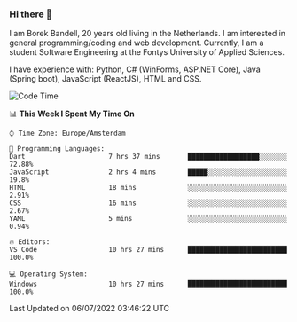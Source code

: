 ### Hi there 👋

I am Borek Bandell, 20 years old living in the Netherlands. I am interested in general programming/coding and web development. Currently, I am a student Software Engineering at the Fontys University of Applied Sciences.

I have experience with: Python, C# (WinForms, ASP.NET Core), Java (Spring boot), JavaScript (ReactJS), HTML and CSS.

<!--START_SECTION:waka-->
![Code Time](http://img.shields.io/badge/Code%20Time-207%20hrs%204%20mins-blue)

📊 **This Week I Spent My Time On** 

```text
⌚︎ Time Zone: Europe/Amsterdam

💬 Programming Languages: 
Dart                     7 hrs 37 mins       ██████████████████░░░░░░░   72.88% 
JavaScript               2 hrs 4 mins        █████░░░░░░░░░░░░░░░░░░░░   19.8% 
HTML                     18 mins             ░░░░░░░░░░░░░░░░░░░░░░░░░   2.91% 
CSS                      16 mins             ░░░░░░░░░░░░░░░░░░░░░░░░░   2.67% 
YAML                     5 mins              ░░░░░░░░░░░░░░░░░░░░░░░░░   0.94%

🔥 Editors: 
VS Code                  10 hrs 27 mins      █████████████████████████   100.0%

💻 Operating System: 
Windows                  10 hrs 27 mins      █████████████████████████   100.0%

```


 Last Updated on 06/07/2022 03:46:22 UTC
<!--END_SECTION:waka-->

<!--**tcBorek2002/tcBorek2002** is a ✨ _special_ ✨ repository because its `README.md` (this file) appears on your GitHub profile.

Here are some ideas to get you started:

- 🔭 I’m currently working on ...
- 🌱 I’m currently learning ...
- 👯 I’m looking to collaborate on ...
- 🤔 I’m looking for help with ...
- 💬 Ask me about ...
- 📫 How to reach me: ...
- 😄 Pronouns: ...
- ⚡ Fun fact: ...
-->
